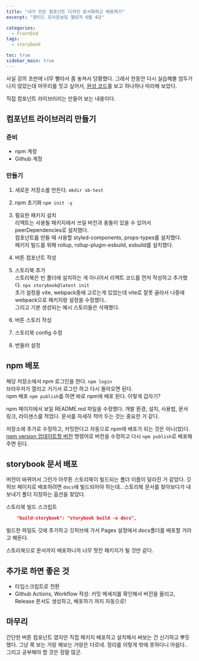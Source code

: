 ```yaml
---
title: "내가 만든 컴포넌트 디자인 문서화하고 배포하기"
excerpt: "원티드 프리온보딩 챌린지 6월 4강"

categories:
  - FrontEnd
tags:
  - storybook

toc: true
sidebar_main: true
---
```


사실 강의 초반에 너무 빨라서 좀 놓쳐서 당황했다. 그래서 한동안 다시 실습해볼 엄두가 나지 않았는데 마무리를 짓고 싶어서, [완성 코드](https://www.npmjs.com/package/cdd-storybook-wanted)를 보고 하나하나 따라해 보았다.

직접 컴포넌트 라이브러리는 만들어 보는 내용이다.

## 컴포넌트 라이브러리 만들기

### 준비

- npm 계정
- Github 계정

### 만들기

1. 새로운 저장소를 만든다. `mkdir sb-test`
2. npm 초기화 `npm init -y`
3. 필요한 패키지 설치  
   리액트는 사용될 패키지에서 쓰일 버전과 충돌이 있을 수 있어서 peerDependencies로 설치했다.  
   컴포넌트를 만들 때 사용할 styled-components, props-types를 설치했다.  
   패키지 빌드를 위해 rollup, rollup-plugin-esbuild, esbuild를 설치했다.

4. 버튼 컴포넌트 작성
5. 스토리북 추가  
   스토리북은 빈 폴더에 설치하는 게 아니어서 리액트 코드를 먼저 작성하고 추가했다. `npx storybook@latest init`  
   초기 설정을 vite, webpack중에 고르는게 있었는데 vite로 잘못 골라서 나중에 webpack으로 패키지랑 설정을 수정했다..  
   그리고 기본 생성되는 예시 스토리들은 삭제했다.
6. 버튼 스토리 작성
7. 스토리북 config 수정
8. 번들러 설정

## npm 배포

해당 저장소에서 npm 로그인을 한다. `npm login`  
브라우저가 열리고 거기서 로그인 하고 다시 돌아오면 된다.  
npm 배포 `npm publish`를 하면 바로 npm에 배포 된다. 이렇게 갑자기?

npm 페이지에서 보일 README.md 파일을 수정했다. 개발 환경, 설치, 사용법, 문서 링크, 라이센스를 적었다. 문서를 자세히 적어 두는 것는 중요한 거 같다.

저장소에 추가로 수정하고, 커밋한다고 자동으로 npm에 배포가 되는 것은 아니(었)다.
[npm version 업데이트할 버전](https://docs.npmjs.com/cli/v9/commands/npm-version) 명령어로 버전을 수정하고 다시 `npm publish`로 배포해주면 된다.

## storybook 문서 배포

버전이 바뀌어서 그런가 아무튼 스토리북이 빌드되는 폴더 이름이 달라진 거 같았다. 깃허브 페이지로 배포하려면 `docs`에 빌드되어야 하는데.. 스토리북 문서를 찾아보다가 내보내기 폴더 지정하는 옵션을 찾았다.

스토리북 빌드 스크립트

```json
    "build-storybook": "storybook build -o docs",
```

빌드한 파일도 깃에 추가하고 깃허브에 가서 Pages 설정에서 docs폴더를 배포할 거라고 해둔다.

스토리북으로 문서까지 배포하니까 너무 멋진 패키지가 될 것만 같다.

## 추가로 하면 좋은 것

- 타입스크립트로 전환
- Github Actions, Workflow 작성: 커밋 메세지를 확인해서 버전을 올리고, Release 문서도 생성하고, 배포하기 까지 자동으로!

## 마무리

간단한 버튼 컴포넌트 였지만 직접 패키지 배포하고 설치해서 써보는 건 신기하고 뿌듯했다. 그냥 쭉 보는 거랑 해보는 거랑은 다르네. 정리를 이렇게 밖에 못하다니 아쉽다.. 그리고 공부해야 할 것은 정말 많군.
